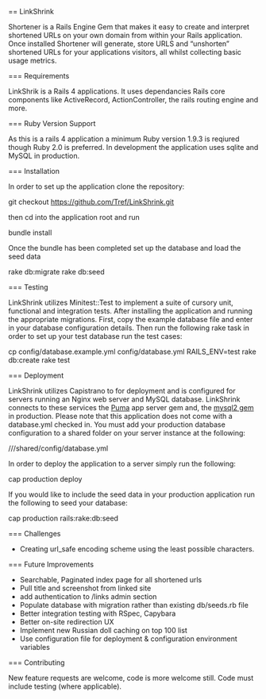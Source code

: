 == LinkShrink

Shortener is a Rails Engine Gem that makes it easy to create and interpret shortened URLs on your own domain from within your Rails application. Once installed Shortener will generate, store URLS and “unshorten” shortened URLs for your applications visitors, all whilst collecting basic usage metrics.

=== Requirements

LinkShrik is a Rails 4 applications. It uses  dependancies Rails core components like ActiveRecord, ActionController, the rails routing engine and more.

=== Ruby Version Support

As this is a rails 4 application a minimum Ruby version 1.9.3 is reqiured though Ruby 2.0 is preferred. In development the application uses sqlite and MySQL in production.

=== Installation

In order to set up the application clone the repository:

 git checkout https://github.com/Tref/LinkShrink.git

then cd into the application root and run


 bundle install


Once the bundle has been completed set up the database and load the seed data

 rake db:migrate
 rake db:seed


=== Testing

LinkShrink utilizes Minitest::Test to implement a suite of cursory unit, functional and integration tests. After installing the application and running the appropriate migrations. First, copy the example database file and enter in your database configuration details. Then run the following rake task in order to set up your test database run the test cases:

 cp config/database.example.yml config/database.yml
 RAILS_ENV=test rake db:create
 rake test


=== Deployment

LinkShrink utilizes Capistrano to for deployment and is configured for servers running an Nginx web server and MySQL database. LinkShrink connects to these services the [Puma](https://github.com/puma/puma) app server gem and, the [mysql2 gem](https://github.com/brianmario/mysql2) in production. Please note that this application does not come with a database.yml checked in. You must add your production database configuration to a shared folder on your server instance at the following:

 /<deploy>/<root>/shared/config/database.yml

In order to deploy the application to a server simply run the following:

 cap production deploy

If you would like to include the seed data in your production application run the following to seed your database:

 cap production rails:rake:db:seed

=== Challenges
* Creating url_safe encoding scheme using the least possible characters.

=== Future Improvements
- Searchable, Paginated index page for all shortened urls
- Pull title and screenshot from linked site
- add authentication to /links admin section
- Populate database with migration rather than existing db/seeds.rb file
- Better integration testing with RSpec, Capybara
- Better on-site redirection UX
- Implement new Russian doll caching on top 100 list
- Use configuration file for deployment & configuration environment variables

=== Contributing

New feature requests are welcome, code is more welcome still. Code must include testing (where applicable).



<!-- === Full Stack Challenge:

Your mission, should you choose to accept it, is to build a URL shortener.

==== Basic Requirements:
* Code must be on github
* The short code for the URL must be the shortest possible
* User should be able to put a URL into the home page and get back a unique short URL
* User should be redirected to the full URL when we enter the short URL
* User should be able to view a top 100 board with the most frequently accessed URLs
* There should be a Gemfile for any application dependencies
* There should be a test suite (RSpec, MiniTest, etc)
* There must be a README that explains the following:
  * How to setup and install the application
  * Challenges, and how you overcame them
  * Reasoning behind any design decisions
  * How you came up with the short URL scheme
  * Future improvements you would make with more time

==== Bonus:
* There should be a script to setup a server with all requirements (web server, ruby, gems, database, etc)
* The application should be deployable with Capistrano to a fresh server

==== Additional Information:
* The web framework you use is completely up to you.  We use Rails and Sinatra pretty extensively at BeenVerified.
* You can use whatever database you are comfortable with.  At BeenVerified we use MySQL, Redis, Cassandra, Mongo, and MariaDB.
* Feel free to use any front-end frameworks for your HTML/CSS/JS.  We use Bootstrap on most of our projects.
* Part I is where we look to see a bit of how you approach application design so feel free to show off a bit and highlight these items in your README.
* The Bonus section is for those of you with a bit more operations experience. Given a blank server, how would you set it up from scratch?  Custom bash scripts?  Chef?  Capistrano tasks?

==== One last thing:
If you decide not to take on the bonus portion, and your database choice is compatible with Heroku then please push the application to Heroku.  Please do not make your database decision based on what Heroku is compatible with. -->

